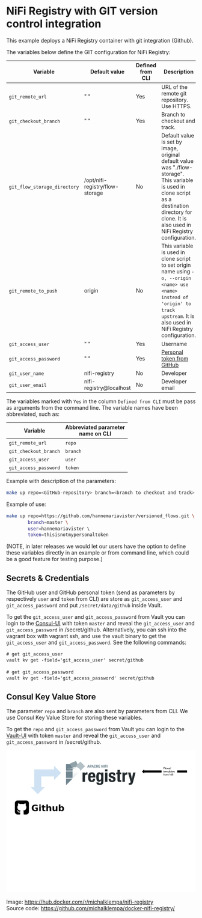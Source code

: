 # NiFi Registry with GIT version control integration

This example deploys a NiFi Registry container with git integration (Github). 

The variables below define the GIT configuration for NiFi Registry: 

| Variable   |  Default value |Defined from CLI | Description |
| ------------- | ------------- | ------------- | ------------- |
| `git_remote_url`  | " "  | Yes |URL of the remote git repository. Use HTTPS. |
| `git_checkout_branch`  | " "  | Yes| Branch to checkout and track.|
| `git_flow_storage_directory`  | /opt/nifi-registry/flow-storage  | No| Default value is set by image, original default value was "./flow-storage". This variable is used in clone script as a destination directory for clone. It is also used in NiFi Registry configuration.|
| `git_remote_to_push`  | origin  | No |This variable is used in clone script to set origin name using `-o, --origin <name> use <name> instead of 'origin' to track upstream`. It is also used in NiFi Registry configuration.|
| `git_access_user`  | " "  | Yes | Username|
| `git_access_password`  | " "  | Yes | [Personal token from GitHub](https://docs.github.com/en/github/authenticating-to-github/creating-a-personal-access-token)|
| `git_user_name`  | nifi-registry  | No | Developer|
| `git_user_email`  | nifi-registry@localhost  | No | Developer email|

The variables marked with `Yes` in the column `Defined from CLI` must be pass as arguments from the command line.
The variable names have been abbreviated, such as:

| Variable | Abbreviated parameter <br>name on CLI |
| ------------- | ------------- | 
|`git_remote_url` | `repo` |
|`git_checkout_branch`  | `branch` |
|`git_access_user`  | `user` |
|`git_access_password`  | `token` |

Example with description of the parameters:
```bash
make up repo=<GitHub-repository> branch=<branch to checkout and track> user=<GitHub username> token=<personal token from GitHub> 
```

Example of use:
```bash
make up repo=https://github.com/hannemariavister/versioned_flows.git \ 
        branch=master \
        user=hannemariavister \ 
        token=thisisnotmypersonaltoken  
```

(NOTE, in later releases we would let our users have the option to define these variables directly in an example or from command line, which could be a good feature for testing purpose.)

## Secrets & Credentials 
The GitHub user and GitHub personal token (send as parameters by respectively `user` and `token` from CLI) 
are store as `git_access_user` and `git_access_password` and put `/secret/data/github` inside Vault.

To get the `git_access_user` and `git_access_password` from Vault you can login to the [Consul-UI](http://localhost:8500/) with token `master` and reveal 
the `git_access_user` and `git_access_password` in /secret/github. 
Alternatively, you can ssh into the vagrant box with vagrant ssh, and use the vault binary to get the `git_access_user` and `git_access_password`. See the following commands:
```
# get git_access_user
vault kv get -field='git_access_user' secret/github

# get git_access_password
vault kv get -field='git_access_password' secret/github
```

## Consul Key Value Store
The parameter `repo` and `branch` are also sent by parameters from CLI. We use Consul Key Value Store for storing these variables. 

To get the `repo` and `git_access_password` from Vault you can login to the [Vault-UI](http://localhost:8200/) with token `master` and reveal
the `git_access_user` and `git_access_password` in /secret/github.

![img](../resources/images/nifi_registry_git_integration.png)

Image: https://hub.docker.com/r/michalklempa/nifi-registry <br />
Source code: https://github.com/michalklempa/docker-nifi-registry/


